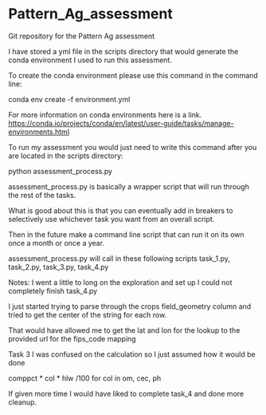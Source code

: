 # Pattern_Ag_assessment
Git repository for the Pattern Ag assessment

I have stored a yml file in the scripts directory that would generate the conda environment I used to run this assessment.

To create the conda environment please use this command in the command line:

conda env create -f environment.yml

For more information on conda environments here is a link. https://conda.io/projects/conda/en/latest/user-guide/tasks/manage-environments.html

To run my assessment you would just need to write this command after you are located in the scripts directory:

python assessment_process.py

assessment_process.py is basically a wrapper script that will run through the rest of the tasks. 

What is good about this is that you can eventually add in breakers to selectively use whichever task you want from an overall script.

Then in the future make a command line script that can run it on its own once a month or once a year.

assessment_process.py will call in these following scripts task_1.py, task_2.py, task_3.py, task_4.py

Notes: 
I went a little to long on the exploration and set up I could not completely finish task_4.py 

I just started trying to parse through the crops field_geometry column and tried to get the center of the string for each row.

That would have allowed me to get the lat and lon for the lookup to the provided url for the fips_code mapping

Task 3 I was confused on the calculation so I just assumed how it would be done

 comppct * col * hlw /100 for col in om, cec, ph

If given more time I would have liked to complete task_4 and done more cleanup.